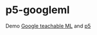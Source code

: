 # p5-googleml
Demo [Google teachable ML](https://teachablemachine.withgoogle.com/) and [p5](https://editor.p5js.org/)
